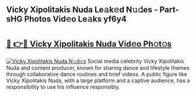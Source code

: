 ## Vicky Xipolitakis Nuda Le𝚊k𝚎d N𝚞𝚍es - Part-sHG Photos Vid𝚎o Le𝚊ks yf6y4

# <h2><a href="http://fbb9k5b.evod.top/?m=Vicky+Xipolitakis+Nuda">🔗 👉🔴 Vicky Xipolitakis Nuda Vid𝚎o Ph𝚘t𝚘s</a></h2>

[![Vicky Xipolitakis Nuda N𝚞d𝚎s](https://i.imgur.com/8V9OHl7.gif)](http://fbb9k5b.evod.top/?m=Vicky+Xipolitakis+Nuda)
Social media celebrity Vicky Xipolitakis Nuda and content producer, known for sharing dance and lifestyle themes through collaborative dance routines and brief videos. A public figure like Vicky Xipolitakis Nuda, with a large platform and a captive audience, has a responsibility to use his influence responsibly. 
